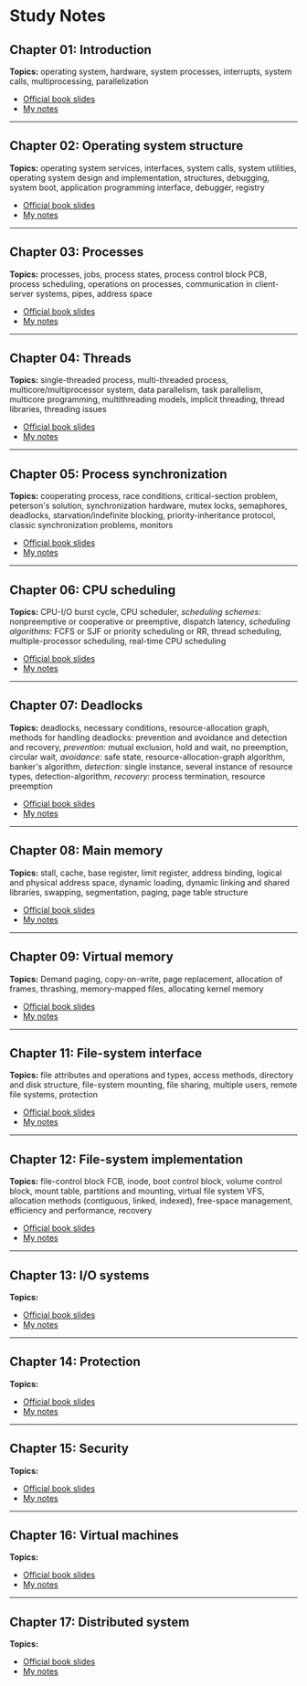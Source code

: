 # Study Notes

## Chapter 01: Introduction            

**Topics:** operating system, hardware, system processes, interrupts,
system calls, multiprocessing, parallelization

* [Official book slides](http://codex.cs.yale.edu/avi/os-book/OS9/slide-dir/PPT-dir/ch1.ppt)
* [My notes](https://github.com/Rachels-studies/EECS-678/blob/main/Studying/Notes/Chapter%2001%20-%20Introduction.md)


---

## Chapter 02: Operating system structure

**Topics:** operating system services, interfaces, system calls, system utilities,
operating system design and implementation, structures, debugging,
system boot, application programming interface, debugger, registry

* [Official book slides](http://codex.cs.yale.edu/avi/os-book/OS9/slide-dir/PPT-dir/ch2.ppt)
* [My notes](https://github.com/Rachels-studies/EECS-678/blob/main/Studying/Notes/Chapter%2002%20-%20Operating%20system%20structures.md)


---

## Chapter 03: Processes

**Topics:** processes, jobs, process states, process control block PCB,
process scheduling, operations on processes, communication in client-server systems,
pipes, address space

* [Official book slides](http://codex.cs.yale.edu/avi/os-book/OS9/slide-dir/PPT-dir/ch3.ppt)
* [My notes](https://github.com/Rachels-studies/EECS-678/blob/main/Studying/Notes/Chapter%2003%20-%20Processes.md)


---

## Chapter 04: Threads

**Topics:** single-threaded process, multi-threaded process, multicore/multiprocessor system,
data parallelism, task parallelism, multicore programming, multithreading models, implicit threading, thread libraries,
threading issues

* [Official book slides](http://codex.cs.yale.edu/avi/os-book/OS9/slide-dir/PPT-dir/ch4.ppt)
* [My notes](https://github.com/Rachels-studies/EECS-678/blob/main/Studying/Notes/Chapter%2004%20-%20Threads.md)


---

## Chapter 05: Process synchronization  

**Topics:** cooperating process, race conditions, critical-section problem,
peterson's solution, synchronization hardware, mutex locks, semaphores,
deadlocks, starvation/indefinite blocking, priority-inheritance protocol,
classic synchronization problems, monitors

* [Official book slides](http://codex.cs.yale.edu/avi/os-book/OS9/slide-dir/PPT-dir/ch5.ppt)
* [My notes](https://github.com/Rachels-studies/EECS-678/blob/main/Studying/Notes/Chapter%2005%20-%20Process%20synchronization.md)


---

## Chapter 06: CPU scheduling

**Topics:** CPU-I/O burst cycle, CPU scheduler, *scheduling schemes:* nonpreemptive or cooperative or preemptive,
dispatch latency, *scheduling algorithms:* FCFS or SJF or priority scheduling or RR,
thread scheduling, multiple-processor scheduling, real-time CPU scheduling

* [Official book slides](http://codex.cs.yale.edu/avi/os-book/OS9/slide-dir/PPT-dir/ch6.ppt)
* [My notes](https://github.com/Rachels-studies/EECS-678/blob/main/Studying/Notes/Chapter%2006%20-%20CPU%20scheduling.md)


---

## Chapter 07: Deadlocks   

**Topics:** deadlocks, necessary conditions, resource-allocation graph,
methods for handling deadlocks: prevention and avoidance and detection and recovery, 
*prevention:* mutual exclusion, hold and wait, no preemption, circular wait,
*avoidance:* safe state, resource-allocation-graph algorithm, banker's algorithm,
*detection:* single instance, several instance of resource types, detection-algorithm,
*recovery:* process termination, resource preemption

* [Official book slides](http://codex.cs.yale.edu/avi/os-book/OS9/slide-dir/PPT-dir/ch7.ppt)
* [My notes](https://github.com/Rachels-studies/EECS-678/blob/main/Studying/Notes/Chapter%2007%20-%20Deadlocks.md)


---

## Chapter 08: Main memory

**Topics:** stall, cache, base register, limit register, address binding, logical and physical address space,
dynamic loading, dynamic linking and shared libraries, swapping, segmentation,
paging, page table structure

* [Official book slides](http://codex.cs.yale.edu/avi/os-book/OS9/slide-dir/PPT-dir/ch8.ppt)
* [My notes](https://github.com/Rachels-studies/EECS-678/blob/main/Studying/Notes/Chapter%2008%20-%20Main%20memory.md)


---

## Chapter 09: Virtual memory   

**Topics:** Demand paging, copy-on-write, page replacement, allocation of frames, 
thrashing, memory-mapped files, allocating kernel memory

* [Official book slides](http://codex.cs.yale.edu/avi/os-book/OS9/slide-dir/PPT-dir/ch9.ppt)
* [My notes](https://github.com/Rachels-studies/EECS-678/blob/main/Studying/Notes/Chapter%2009%20-%20Virtual%20memory.md)


---

## Chapter 11: File-system interface 

**Topics:** file attributes and operations and types, access methods,
directory and disk structure, file-system mounting, file sharing,
multiple users, remote file systems, protection

* [Official book slides](http://codex.cs.yale.edu/avi/os-book/OS9/slide-dir/PPT-dir/ch11.ppt)
* [My notes](https://github.com/Rachels-studies/EECS-678/blob/main/Studying/Notes/Chapter%2011%20-%20File-system%20interface.md)


---

## Chapter 12: File-system implementation

**Topics:** file-control block FCB, inode, boot control block, volume control block,
mount table, partitions and mounting, virtual file system VFS, 
allocation methods (contiguous, linked, indexed), free-space management,
efficiency and performance, recovery

* [Official book slides](http://codex.cs.yale.edu/avi/os-book/OS9/slide-dir/PPT-dir/ch12.ppt)
* [My notes](https://github.com/Rachels-studies/EECS-678/blob/main/Studying/Notes/Chapter%2012%20-%20File-system%20implementation.md)


---

## Chapter 13: I/O systems

**Topics:** 

* [Official book slides](http://codex.cs.yale.edu/avi/os-book/OS9/slide-dir/PPT-dir/ch13.ppt)
* [My notes](https://github.com/Rachels-studies/EECS-678/blob/main/Studying/Notes/Chapter%2013%20-%20IO%20systems.md)


---

## Chapter 14: Protection

**Topics:** 

* [Official book slides](http://codex.cs.yale.edu/avi/os-book/OS9/slide-dir/PPT-dir/ch14.ppt)
* [My notes](https://github.com/Rachels-studies/EECS-678/blob/main/Studying/Notes/Chapter%2014%20-%20Protection.md)


---

## Chapter 15: Security

**Topics:** 

* [Official book slides](http://codex.cs.yale.edu/avi/os-book/OS9/slide-dir/PPT-dir/ch15.ppt)
* [My notes](https://github.com/Rachels-studies/EECS-678/blob/main/Studying/Notes/Chapter%2015%20-%20Security.md)


---

## Chapter 16: Virtual machines

**Topics:** 

* [Official book slides](http://codex.cs.yale.edu/avi/os-book/OS9/slide-dir/PPT-dir/ch16.ppt)
* [My notes](https://github.com/Rachels-studies/EECS-678/blob/main/Studying/Notes/Chapter%2016%20-%20Virtual%20machines.md)


---

## Chapter 17: Distributed system

**Topics:** 

* [Official book slides](http://codex.cs.yale.edu/avi/os-book/OS9/slide-dir/PPT-dir/ch17.ppt)
* [My notes](https://github.com/Rachels-studies/EECS-678/blob/main/Studying/Notes/Chapter%2017%20-%20Distributed%20systems.md)
